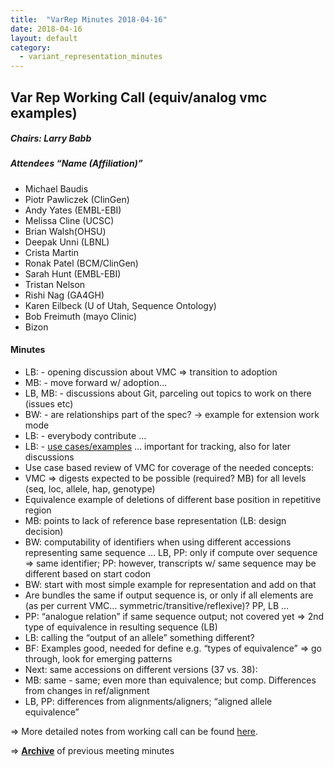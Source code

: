 ```yaml
---
title:  "VarRep Minutes 2018-04-16"
date: 2018-04-16
layout: default
category:
  - variant_representation_minutes
---
```


## Var Rep Working Call (equiv/analog vmc examples)
##### Chairs: Larry Babb
##### Attendees “Name (Affiliation)”

* Michael Baudis
* Piotr Pawliczek (ClinGen)
* Andy Yates (EMBL-EBI)
* Melissa Cline (UCSC)
* Brian Walsh(OHSU)
* Deepak Unni (LBNL)
* Crista Martin
* Ronak Patel (BCM/ClinGen)
* Sarah Hunt (EMBL-EBI)
* Tristan Nelson
* Rishi Nag (GA4GH)
* Karen Eilbeck (U of Utah, Sequence Ontology)
* Bob Freimuth (mayo Clinic)
* Bizon

#### Minutes

- LB: - opening discussion about VMC => transition to adoption
- MB: - move forward w/ adoption…
- LB, MB: - discussions about Git, parceling out topics to work on there (issues etc)
- BW: - are relationships part of the spec? -> example for extension work mode
- LB: - everybody contribute …
- LB: - [use cases/examples](https://docs.google.com/spreadsheets/d/1o85GwckB_peOOEZzP608Nz0X7_9NUPvqrJkKL5A9JCQ/edit?usp=sharing) … important for tracking, also for later discussions
- Use case based review of VMC for coverage of the needed concepts:
- VMC => digests expected to be possible (required? MB) for all levels (seq, loc, allele, hap, genotype)
- Equivalence example of deletions of different base position in repetitive region
- MB: points to lack of reference base representation (LB: design decision)
- BW: computability of identifiers when using different accessions representing same sequence … LB, PP: only if compute over sequence => same identifier; PP: however, transcripts w/ same sequence may be different based on start codon
- BW: start with most simple example for representation and add on that
- Are bundles the same if output sequence is, or only if all elements are (as per current VMC… symmetric/transitive/reflexive)? PP, LB … 
- PP: “analogue relation” if same sequence output; not covered yet => 2nd type of equivalence in resulting sequence (LB)
- LB: calling the “output of an allele” something different?
- BF: Examples good, needed for define e.g. “types of equivalence” => go through, look for emerging patterns
- Next: same accessions on different versions (37 vs. 38):
- MB: same - same; even more than equivalence; but comp. Differences from changes in ref/alignment
- LB, PP: differences from alignments/aligners; “aligned allele equivalence”

=> More detailed notes from working call can be found [here](https://docs.google.com/document/d/1exzE9hLaMeYsQ6Uu5OQOJbO_hJjyBWu--vqdboWHLYI/edit#heading=h.tms7m01cjme3). 

=> [**Archive**](/variant_representation_minutes.html) of previous meeting minutes
